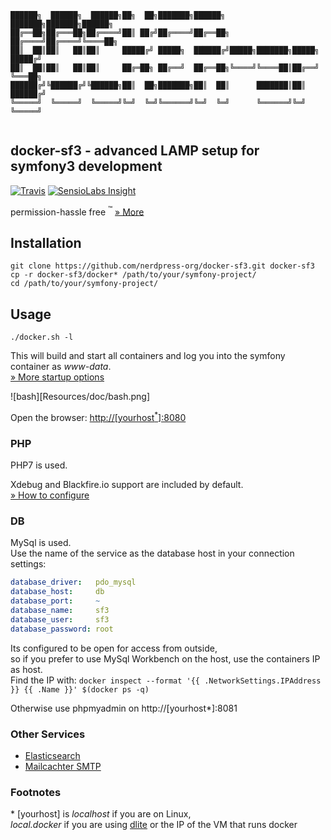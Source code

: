 ```asciidoc
██████╗  ██████╗  ██████╗██╗  ██╗███████╗██████╗       ███████╗███████╗██████╗ 
██╔══██╗██╔═══██╗██╔════╝██║ ██╔╝██╔════╝██╔══██╗      ██╔════╝██╔════╝╚════██╗
██║  ██║██║   ██║██║     █████╔╝ █████╗  ██████╔╝█████╗███████╗█████╗   █████╔╝
██║  ██║██║   ██║██║     ██╔═██╗ ██╔══╝  ██╔══██╗╚════╝╚════██║██╔══╝   ╚═══██╗
██████╔╝╚██████╔╝╚██████╗██║  ██╗███████╗██║  ██║      ███████║██║     ██████╔╝
╚═════╝  ╚═════╝  ╚═════╝╚═╝  ╚═╝╚══════╝╚═╝  ╚═╝      ╚══════╝╚═╝     ╚═════╝ 
                                                                               
```

## docker-sf3 - advanced LAMP setup for symfony3 development

[![Travis](https://img.shields.io/travis/nerdpress-org/docker-sf3.svg?style=flat-square)](https://travis-ci.org/nerdpress-org/docker-sf3)
[![SensioLabs Insight](https://img.shields.io/sensiolabs/i/f1433af6-bcd5-4c76-832e-4b1b05df1577.svg?maxAge=2592000&style=flat-square)](https://insight.sensiolabs.com/projects/f1433af6-bcd5-4c76-832e-4b1b05df1577)

permission-hassle free <sup>:tm:</sup> [» More](/Resources/doc/permissions.md)

## Installation

    git clone https://github.com/nerdpress-org/docker-sf3.git docker-sf3
    cp -r docker-sf3/docker* /path/to/your/symfony-project/
    cd /path/to/your/symfony-project/


## Usage

    ./docker.sh -l
    
This will build and start all containers and log you into the symfony container as _www-data_.  
[» More startup options ](Resources/doc/startup.md)

![bash][Resources/doc/bash.png]

Open the browser: [http://[yourhost<sup>*</sup>]:8080](http://[yourhost]:8080) 

### PHP

PHP7 is used.  

Xdebug and Blackfire.io support are included by default.   
[» How to configure](Resources/doc/debug.md) 

### DB

MySql is used.  
Use the name of the service as the database host in your connection settings:

```yml
database_driver:   pdo_mysql
database_host:     db 
database_port:     ~
database_name:     sf3
database_user:     sf3
database_password: root
```

Its configured to be open for access from outside,  
so if you prefer to use MySql Workbench on the host, use the containers IP as host.  
Find the IP with: `docker inspect --format '{{ .NetworkSettings.IPAddress }} {{ .Name }}' $(docker ps -q)`

Otherwise use phpmyadmin on http://[yourhost*]:8081

### Other Services

* [Elasticsearch](Resources/doc/services.md) 
* [Mailcachter SMTP](Resources/doc/services.md) 

### Footnotes

\* [yourhost] is *localhost* if you are on Linux,  
*local.docker* if you are using [dlite](https://github.com/nlf/dlite) or the IP of the VM that runs docker
